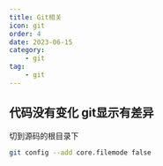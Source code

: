 ```yaml
---
title: Git相关
icon: git
order: 4
date: 2023-06-15
category:
    - git
tag:
    - git
---
```


## 代码没有变化 git显示有差异

切到源码的根目录下

```bash
git config --add core.filemode false
```
